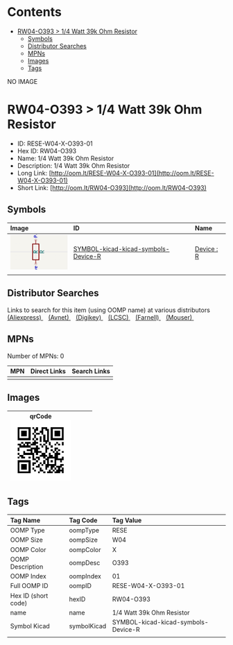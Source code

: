 



Contents
========

* [RW04-O393 > 1/4 Watt 39k Ohm Resistor](#rw04-o393--14-watt-39k-ohm-resistor)
	* [Symbols](#symbols)
	* [Distributor Searches](#distributor-searches)
	* [MPNs](#mpns)
	* [Images](#images)
	* [Tags](#tags)
  
NO IMAGE  
# RW04-O393 > 1/4 Watt 39k Ohm Resistor

- ID: RESE-W04-X-O393-01
- Hex ID: RW04-O393
- Name: 1/4 Watt 39k Ohm Resistor
- Description: 1/4 Watt 39k Ohm Resistor
- Long Link: [http://oom.lt/RESE-W04-X-O393-01](http://oom.lt/RESE-W04-X-O393-01)
- Short Link: [http://oom.lt/RW04-O393](http://oom.lt/RW04-O393)

## Symbols
  

|Image|ID|Name|
| :--- | :--- | :--- |
|[![](https://raw.githubusercontent.com/oomlout/oomlout_OOMP_eda_V2/main/SYMBOL/kicad/kicad-symbols/Device/R/image_140.png)](https://github.com/oomlout/oomlout_OOMP_eda_V2/tree/main/SYMBOL/kicad/kicad-symbols/Device/R/)|[SYMBOL-kicad-kicad-symbols-Device-R](https://github.com/oomlout/oomlout_OOMP_eda_V2/tree/main/SYMBOL/kicad/kicad-symbols/Device/R/)|[Device : R](https://github.com/oomlout/oomlout_OOMP_eda_V2/tree/main/SYMBOL/kicad/kicad-symbols/Device/R/)|
||||

## Distributor Searches
  
Links to search for this item (using OOMP name) at various distributors  
[(Aliexpress) ](https://www.aliexpress.com/wholesale?SearchText=11171/4+Watt+39k+Ohm+Resistor)&nbsp;&nbsp;&nbsp;[(Avnet) ](https://www.avnet.com/shop/us/search/1/4+Watt+39k+Ohm+Resistor)&nbsp;&nbsp;&nbsp;[(Digikey) ](https://www.digikey.co.uk/en/products/result?s=1/4+Watt+39k+Ohm+Resistor)&nbsp;&nbsp;&nbsp;[(LCSC) ](https://www.lcsc.com/search?q=1/4+Watt+39k+Ohm+Resistor)&nbsp;&nbsp;&nbsp;[(Farnell) ](https://uk.farnell.com/search?st=1/4+Watt+39k+Ohm+Resistor)&nbsp;&nbsp;&nbsp;[(Mouser) ](https://www.mouser.com/c/?q=1/4+Watt+39k+Ohm+Resistor)&nbsp;&nbsp;&nbsp;
## MPNs
  
Number of MPNs: 0  

|MPN|Direct Links|Search Links|
| :--- | :--- | :--- |
||||

## Images
  

|qrCode<br>[![](https://raw.githubusercontent.com/oomlout/oomlout_OOMP_parts_V2/main/RESE/W04/X/O393/01/qrCode_140.png)](https://github.com/oomlout/oomlout_OOMP_parts_V2/tree/main/RESE/W04/X/O393/01/qrCode.png)||||
| :---: | :---: | :---: | :---: |

## Tags
  

|Tag Name|Tag Code|Tag Value|
| :--- | :--- | :--- |
|OOMP Type|oompType|RESE|
|OOMP Size|oompSize|W04|
|OOMP Color|oompColor|X|
|OOMP Description|oompDesc|O393|
|OOMP Index|oompIndex|01|
|Full OOMP ID|oompID|RESE-W04-X-O393-01|
|Hex ID (short code)|hexID|RW04-O393|
|name|name|1/4 Watt 39k Ohm Resistor|
|Symbol Kicad|symbolKicad|SYMBOL-kicad-kicad-symbols-Device-R|
||||

